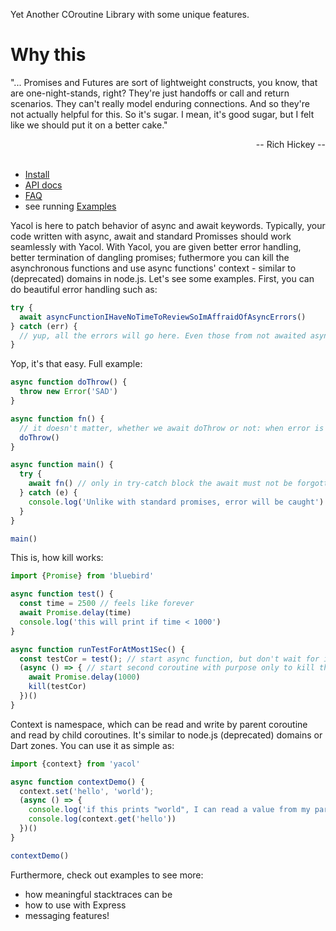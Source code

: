 Yet Another COroutine Library with some unique features.

# Why this
"... Promises and Futures are sort of lightweight constructs, you know, that are one-night-stands,
right? They're just handoffs or call and return scenarios. They can't really model enduring
connections. And so they're not actually helpful for this. So it's sugar. I mean, it's good sugar,
but I felt like we should put it on a better cake."
<div align="right">
-- Rich Hickey --
</div>
<br />

- [Install](https://github.com/vacuumlabs/yacol/blob/master/docs/install.md)
- [API docs](https://github.com/vacuumlabs/yacol/blob/master/docs/api.md)
- [FAQ](https://github.com/vacuumlabs/yacol/blob/master/docs/faq.md)
- see running [Examples](https://github.com/vacuumlabs/yacol/blob/master/examples)

Yacol is here to patch behavior of async and await keywords. Typically, your code written with async, await and standard Promisses should work seamlessly with Yacol. With Yacol, you are given better error handling, better termination of dangling promises; futhermore you can kill the asynchronous functions and use async functions' context - similar to (deprecated) domains in node.js. Let's see some examples. First, you can do beautiful error handling such as:


```javascript
try {
  await asyncFunctionIHaveNoTimeToReviewSoImAffraidOfAsyncErrors()
} catch (err) {
  // yup, all the errors will go here. Even those from not awaited asynchronous functions.
}
```

Yop, it's that easy. Full example:

```javascript
async function doThrow() {
  throw new Error('SAD')
}

async function fn() {
  // it doesn't matter, whether we await doThrow or not: when error is throwed, fn ends up errorneous
  doThrow()
}

async function main() {
  try {
    await fn() // only in try-catch block the await must not be forgotten
  } catch (e) {
    console.log('Unlike with standard promises, error will be caught')
  }
}

main()
```

This is, how kill works:

```javascript
import {Promise} from 'bluebird'

async function test() {
  const time = 2500 // feels like forever
  await Promise.delay(time)
  console.log('this will print if time < 1000')
}

async function runTestForAtMost1Sec() {
  const testCor = test(); // start async function, but don't wait for it
  (async () => { // start second coroutine with purpose only to kill the first one after given timeout
    await Promise.delay(1000)
    kill(testCor)
  })()
}
```

Context is namespace, which can be read and write by parent coroutine and read by child coroutines.
It's similar to node.js (deprecated) domains or Dart zones. You can use it as simple as:

```javascript
import {context} from 'yacol'

async function contextDemo() {
  context.set('hello', 'world');
  (async () => {
    console.log('if this prints "world", I can read a value from my parent context')
    console.log(context.get('hello'))
  })()
}

contextDemo()
```

Furthermore, check out examples to see more:
- how meaningful stacktraces can be
- how to use with Express
- messaging features!
